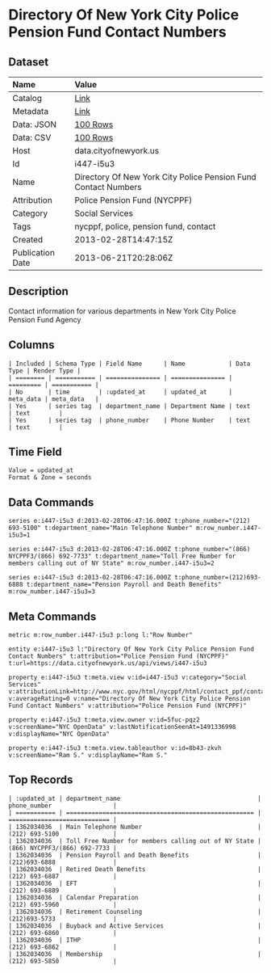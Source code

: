 # Directory Of New York City Police Pension Fund Contact Numbers

## Dataset

| Name | Value |
| :--- | :---- |
| Catalog | [Link](https://catalog.data.gov/dataset/directory-of-new-york-city-police-pension-fund-contact-numbers-2410e) |
| Metadata | [Link](https://data.cityofnewyork.us/api/views/i447-i5u3) |
| Data: JSON | [100 Rows](https://data.cityofnewyork.us/api/views/i447-i5u3/rows.json?max_rows=100) |
| Data: CSV | [100 Rows](https://data.cityofnewyork.us/api/views/i447-i5u3/rows.csv?max_rows=100) |
| Host | data.cityofnewyork.us |
| Id | i447-i5u3 |
| Name | Directory Of New York City Police Pension Fund Contact Numbers |
| Attribution | Police Pension Fund (NYCPPF) |
| Category | Social Services |
| Tags | nycppf, police, pension fund, contact |
| Created | 2013-02-28T14:47:15Z |
| Publication Date | 2013-06-21T20:28:06Z |

## Description

Contact information for various departments in New York City Police Pension Fund Agency

## Columns

```ls
| Included | Schema Type | Field Name      | Name            | Data Type | Render Type |
| ======== | =========== | =============== | =============== | ========= | =========== |
| No       | time        | :updated_at     | updated_at      | meta_data | meta_data   |
| Yes      | series tag  | department_name | Department Name | text      | text        |
| Yes      | series tag  | phone_number    | Phone Number    | text      | text        |
```

## Time Field

```ls
Value = updated_at
Format & Zone = seconds
```

## Data Commands

```ls
series e:i447-i5u3 d:2013-02-28T06:47:16.000Z t:phone_number="(212) 693-5100" t:department_name="Main Telephone Number" m:row_number.i447-i5u3=1

series e:i447-i5u3 d:2013-02-28T06:47:16.000Z t:phone_number="(866) NYCPPF3/(866) 692-7733" t:department_name="Toll Free Number for members calling out of NY State" m:row_number.i447-i5u3=2

series e:i447-i5u3 d:2013-02-28T06:47:16.000Z t:phone_number=(212)693-6888 t:department_name="Pension Payroll and Death Benefits" m:row_number.i447-i5u3=3
```

## Meta Commands

```ls
metric m:row_number.i447-i5u3 p:long l:"Row Number"

entity e:i447-i5u3 l:"Directory Of New York City Police Pension Fund Contact Numbers" t:attribution="Police Pension Fund (NYCPPF)" t:url=https://data.cityofnewyork.us/api/views/i447-i5u3

property e:i447-i5u3 t:meta.view v:id=i447-i5u3 v:category="Social Services" v:attributionLink=http://www.nyc.gov/html/nycppf/html/contact_ppf/contact.shtml v:averageRating=0 v:name="Directory Of New York City Police Pension Fund Contact Numbers" v:attribution="Police Pension Fund (NYCPPF)"

property e:i447-i5u3 t:meta.view.owner v:id=5fuc-pqz2 v:screenName="NYC OpenData" v:lastNotificationSeenAt=1491336998 v:displayName="NYC OpenData"

property e:i447-i5u3 t:meta.view.tableauthor v:id=8b43-zkvh v:screenName="Ram S." v:displayName="Ram S."
```

## Top Records

```ls
| :updated_at | department_name                                      | phone_number                 | 
| =========== | ==================================================== | ============================ | 
| 1362034036  | Main Telephone Number                                | (212) 693-5100               | 
| 1362034036  | Toll Free Number for members calling out of NY State | (866) NYCPPF3/(866) 692-7733 | 
| 1362034036  | Pension Payroll and Death Benefits                   | (212)693-6888                | 
| 1362034036  | Retired Death Benefits                               | (212) 693-6887               | 
| 1362034036  | EFT                                                  | (212) 693-6889               | 
| 1362034036  | Calendar Preparation                                 | (212) 693-5960               | 
| 1362034036  | Retirement Counseling                                | (212)693-5733                | 
| 1362034036  | Buyback and Active Services                          | (212) 693-6860               | 
| 1362034036  | ITHP                                                 | (212) 693-6862               | 
| 1362034036  | Membership                                           | (212) 693-5850               | 
```